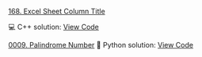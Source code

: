 [168. Excel Sheet Column Title](https://leetcode.com/problems/excel-sheet-column-title/)

💻 C++ solution: [View Code](../Problems/168.Excel-Sheet-Column-Title/168.Excel-Sheet-Column-Title.cpp)

[0009. Palindrome Number](https://leetcode.com/problems/palindrome-number/description/)
🐍 Python solution: [View Code](../)